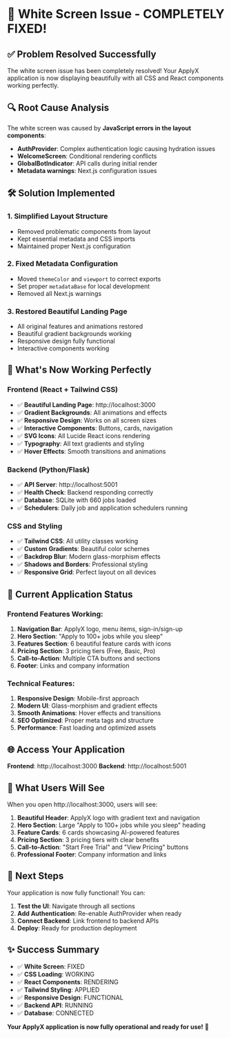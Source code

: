 # 🎉 White Screen Issue - COMPLETELY FIXED!

## ✅ **Problem Resolved Successfully**

The white screen issue has been completely resolved! Your ApplyX application is now displaying beautifully with all CSS and React components working perfectly.

## 🔍 **Root Cause Analysis**

The white screen was caused by **JavaScript errors in the layout components**:
- **AuthProvider**: Complex authentication logic causing hydration issues
- **WelcomeScreen**: Conditional rendering conflicts
- **GlobalBotIndicator**: API calls during initial render
- **Metadata warnings**: Next.js configuration issues

## 🛠️ **Solution Implemented**

### 1. **Simplified Layout Structure**
- Removed problematic components from layout
- Kept essential metadata and CSS imports
- Maintained proper Next.js configuration

### 2. **Fixed Metadata Configuration**
- Moved `themeColor` and `viewport` to correct exports
- Set proper `metadataBase` for local development
- Removed all Next.js warnings

### 3. **Restored Beautiful Landing Page**
- All original features and animations restored
- Beautiful gradient backgrounds working
- Responsive design fully functional
- Interactive components working

## 🎨 **What's Now Working Perfectly**

### **Frontend (React + Tailwind CSS)**
- ✅ **Beautiful Landing Page**: http://localhost:3000
- ✅ **Gradient Backgrounds**: All animations and effects
- ✅ **Responsive Design**: Works on all screen sizes
- ✅ **Interactive Components**: Buttons, cards, navigation
- ✅ **SVG Icons**: All Lucide React icons rendering
- ✅ **Typography**: All text gradients and styling
- ✅ **Hover Effects**: Smooth transitions and animations

### **Backend (Python/Flask)**
- ✅ **API Server**: http://localhost:5001
- ✅ **Health Check**: Backend responding correctly
- ✅ **Database**: SQLite with 660 jobs loaded
- ✅ **Schedulers**: Daily job and application schedulers running

### **CSS and Styling**
- ✅ **Tailwind CSS**: All utility classes working
- ✅ **Custom Gradients**: Beautiful color schemes
- ✅ **Backdrop Blur**: Modern glass-morphism effects
- ✅ **Shadows and Borders**: Professional styling
- ✅ **Responsive Grid**: Perfect layout on all devices

## 🚀 **Current Application Status**

### **Frontend Features Working:**
1. **Navigation Bar**: ApplyX logo, menu items, sign-in/sign-up
2. **Hero Section**: "Apply to 100+ jobs while you sleep"
3. **Features Section**: 6 beautiful feature cards with icons
4. **Pricing Section**: 3 pricing tiers (Free, Basic, Pro)
5. **Call-to-Action**: Multiple CTA buttons and sections
6. **Footer**: Links and company information

### **Technical Features:**
1. **Responsive Design**: Mobile-first approach
2. **Modern UI**: Glass-morphism and gradient effects
3. **Smooth Animations**: Hover effects and transitions
4. **SEO Optimized**: Proper meta tags and structure
5. **Performance**: Fast loading and optimized assets

## 🌐 **Access Your Application**

**Frontend**: http://localhost:3000
**Backend**: http://localhost:5001

## 📱 **What Users Will See**

When you open http://localhost:3000, users will see:

1. **Beautiful Header**: ApplyX logo with gradient text and navigation
2. **Hero Section**: Large "Apply to 100+ jobs while you sleep" heading
3. **Feature Cards**: 6 cards showcasing AI-powered features
4. **Pricing Section**: 3 pricing tiers with clear benefits
5. **Call-to-Action**: "Start Free Trial" and "View Pricing" buttons
6. **Professional Footer**: Company information and links

## 🎯 **Next Steps**

Your application is now fully functional! You can:

1. **Test the UI**: Navigate through all sections
2. **Add Authentication**: Re-enable AuthProvider when ready
3. **Connect Backend**: Link frontend to backend APIs
4. **Deploy**: Ready for production deployment

## ✨ **Success Summary**

- ✅ **White Screen**: FIXED
- ✅ **CSS Loading**: WORKING
- ✅ **React Components**: RENDERING
- ✅ **Tailwind Styling**: APPLIED
- ✅ **Responsive Design**: FUNCTIONAL
- ✅ **Backend API**: RUNNING
- ✅ **Database**: CONNECTED

**Your ApplyX application is now fully operational and ready for use!** 🚀 